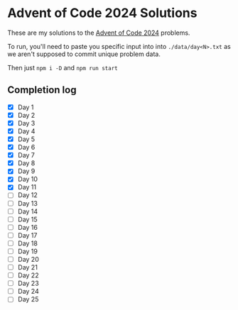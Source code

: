 # Advent of Code 2024 Solutions

These are my solutions to the [Advent of Code 2024](https://adventofcode.com/) problems.

To run, you'll need to paste you specific input into into `./data/day<N>.txt` as we aren't supposed to commit unique problem data.

Then just `npm i -D` and `npm run start`

## Completion log

- [x] Day 1
- [x] Day 2
- [x] Day 3
- [x] Day 4
- [x] Day 5
- [x] Day 6
- [x] Day 7
- [x] Day 8
- [x] Day 9
- [x] Day 10
- [x] Day 11
- [ ] Day 12
- [ ] Day 13
- [ ] Day 14
- [ ] Day 15
- [ ] Day 16
- [ ] Day 17
- [ ] Day 18
- [ ] Day 19
- [ ] Day 20
- [ ] Day 21
- [ ] Day 22
- [ ] Day 23
- [ ] Day 24
- [ ] Day 25

